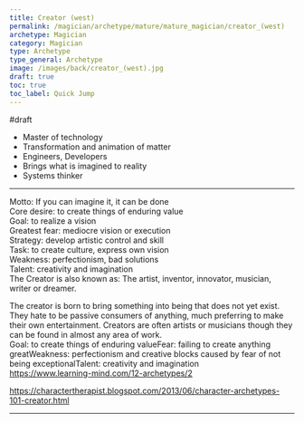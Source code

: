 ```yaml
---
title: Creator (west)
permalink: /magician/archetype/mature/mature_magician/creator_(west)
archetype: Magician
category: Magician
type: Archetype
type_general: Archetype
image: /images/back/creator_(west).jpg
draft: true
toc: true
toc_label: Quick Jump
---
```

#draft   
- Master of technology  
- Transformation and animation of matter  
- Engineers, Developers  
- Brings what is imagined to reality  
- Systems thinker  
  
---  
Motto: If you can imagine it, it can be done  
Core desire: to create things of enduring value  
Goal: to realize a vision  
Greatest fear: mediocre vision or execution  
Strategy: develop artistic control and skill  
Task: to create culture, express own vision  
Weakness: perfectionism, bad solutions  
Talent: creativity and imagination  
The Creator is also known as: The artist, inventor, innovator, musician, writer or dreamer.  
  
The creator is born to bring something into being that does not yet exist. They hate to be passive consumers of anything, much preferring to make their own entertainment. Creators are often artists or musicians though they can be found in almost any area of work.  
Goal: to create things of enduring valueFear: failing to create anything greatWeakness: perfectionism and creative blocks caused by fear of not being exceptionalTalent: creativity and imagination  
https://www.learning-mind.com/12-archetypes/2  
  
https://charactertherapist.blogspot.com/2013/06/character-archetypes-101-creator.html  

---
